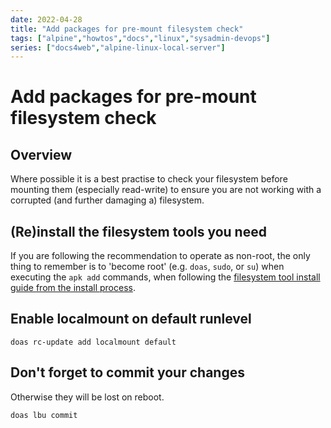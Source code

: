 ```yaml
---
date: 2022-04-28
title: "Add packages for pre-mount filesystem check"
tags: ["alpine","howtos","docs","linux","sysadmin-devops"]
series: ["docs4web","alpine-linux-local-server"]
---
```


# Add packages for pre-mount filesystem check

## Overview

Where possible it is a best practise to check your filesystem before mounting them (especially read-write) to ensure you are not working with a corrupted (and further damaging a) filesystem.

## (Re)install the filesystem tools you need

If you are following the recommendation to operate as non-root, the only thing to remember is to 'become root' (e.g. `doas`, `sudo`, or `su`) when executing the `apk add` commands, when following the [filesystem tool install guide from the install process](../server-install-config/create-semi-data-install/add-and-use-filesystem-tools.md).

## Enable localmount on default runlevel

``` shell
doas rc-update add localmount default
```

## Don't forget to commit your changes

Otherwise they will be lost on reboot.

```shell
doas lbu commit
```

